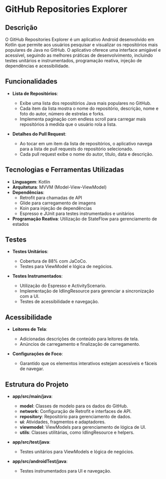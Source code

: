# GitHub Repositories Explorer

## Descrição

O GitHub Repositories Explorer é um aplicativo Android desenvolvido em Kotlin que permite aos usuários pesquisar e visualizar os repositórios mais populares de Java no GitHub. O aplicativo oferece uma interface amigável e acessível, seguindo as melhores práticas de desenvolvimento, incluindo testes unitários e instrumentados, programação reativa, injeção de dependências e acessibilidade.

## Funcionalidades

- **Lista de Repositórios**:
  - Exibe uma lista dos repositórios Java mais populares no GitHub.
  - Cada item da lista mostra o nome do repositório, descrição, nome e foto do autor, número de estrelas e forks.
  - Implementa paginação com endless scroll para carregar mais repositórios à medida que o usuário rola a lista.

- **Detalhes do Pull Request**:
  - Ao tocar em um item da lista de repositórios, o aplicativo navega para a lista de pull requests do repositório selecionado.
  - Cada pull request exibe o nome do autor, título, data e descrição.

## Tecnologias e Ferramentas Utilizadas

- **Linguagem**: Kotlin
- **Arquitetura**: MVVM (Model-View-ViewModel)
- **Dependências**:
  - Retrofit para chamadas de API
  - Glide para carregamento de imagens
  - Koin para injeção de dependências
  - Espresso e JUnit para testes instrumentados e unitários
- **Programação Reativa**: Utilização de StateFlow para gerenciamento de estados

## Testes

- **Testes Unitários**:
  - Cobertura de 88% com JaCoCo.
  - Testes para ViewModel e lógica de negócios.
  
- **Testes Instrumentados**:
  - Utilização do Espresso e ActivityScenario.
  - Implementação de IdlingResource para gerenciar a sincronização com a UI.
  - Testes de acessibilidade e navegação.

## Acessibilidade

- **Leitores de Tela**:
  - Adicionadas descrições de conteúdo para leitores de tela.
  - Anúncios de carregamento e finalização de carregamento.
  
- **Configurações de Foco**:
  - Garantido que os elementos interativos estejam acessíveis e fáceis de navegar.

## Estrutura do Projeto

- **app/src/main/java**:
  - **model**: Classes de modelo para os dados do GitHub.
  - **network**: Configuração de Retrofit e interfaces de API.
  - **repository**: Repositório para gerenciamento de dados.
  - **ui**: Atividades, fragmentos e adaptadores.
  - **viewmodel**: ViewModels para gerenciamento de lógica de UI.
  - **utils**: Classes utilitárias, como IdlingResource e helpers.

- **app/src/test/java**:
  - Testes unitários para ViewModels e lógica de negócios.

- **app/src/androidTest/java**:
  - Testes instrumentados para UI e navegação.
